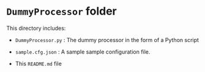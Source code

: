# `DummyProcessor` folder

This directory includes:

- `DummyProcessor.py` : The dummy processor in the form of a Python script

- `sample.cfg.json` : A sample sample configuration file.

- This `README.md` file
